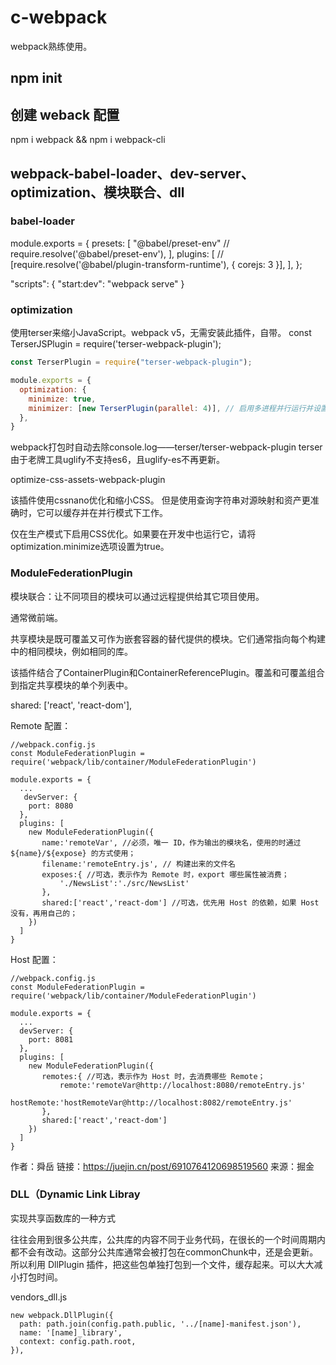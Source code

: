 # c-webpack
webpack熟练使用。
## npm init


##  创建 weback 配置
npm i webpack && npm i webpack-cli


## webpack-babel-loader、dev-server、optimization、模块联合、dll

### babel-loader

module.exports = {
  presets: [
    "@babel/preset-env"
    // require.resolve('@babel/preset-env'),
  ],
  plugins: [
    // [require.resolve('@babel/plugin-transform-runtime'), { corejs: 3 }],
  ],
};



"scripts": {
  "start:dev": "webpack serve"
}

### optimization

使用terser来缩小JavaScript。webpack v5，无需安装此插件，自带。
const TerserJSPlugin = require('terser-webpack-plugin');

```javascript
const TerserPlugin = require("terser-webpack-plugin");

module.exports = {
  optimization: {
    minimize: true,
    minimizer: [new TerserPlugin(parallel: 4)], // 启用多进程并行运行并设置并发运行次数。
  },
}
```
webpack打包时自动去除console.log——terser/terser-webpack-plugin
terser
由于老牌工具uglify不支持es6，且uglify-es不再更新。



optimize-css-assets-webpack-plugin

该插件使用cssnano优化和缩小CSS。
但是使用查询字符串对源映射和资产更准确时，它可以缓存并在并行模式下工作。

仅在生产模式下启用CSS优化。如果要在开发中也运行它，请将optimization.minimize选项设置为true。


### ModuleFederationPlugin
模块联合：让不同项目的模块可以通过远程提供给其它项目使用。  

通常微前端。

共享模块是既可覆盖又可作为嵌套容器的替代提供的模块。它们通常指向每个构建中的相同模块，例如相同的库。

该插件结合了ContainerPlugin和ContainerReferencePlugin。覆盖和可覆盖组合到指定共享模块的单个列表中。

shared: ['react', 'react-dom'],

Remote 配置：
```
//webpack.config.js
const ModuleFederationPlugin = require('webpack/lib/container/ModuleFederationPlugin')

module.exports = {
  ...
   devServer: {
    port: 8080
  },
  plugins: [
    new ModuleFederationPlugin({
       name:'remoteVar', //必须，唯一 ID，作为输出的模块名，使用的时通过 ${name}/${expose} 的方式使用；
       filename:'remoteEntry.js', // 构建出来的文件名
       exposes:{ //可选，表示作为 Remote 时，export 哪些属性被消费；
           './NewsList':'./src/NewsList'
       },
       shared:['react','react-dom'] //可选，优先用 Host 的依赖，如果 Host 没有，再用自己的；
    })
  ]
}

```

Host 配置：
```
//webpack.config.js
const ModuleFederationPlugin = require('webpack/lib/container/ModuleFederationPlugin')

module.exports = {
  ...
  devServer: {
    port: 8081
  },
  plugins: [
    new ModuleFederationPlugin({
       remotes:{ //可选，表示作为 Host 时，去消费哪些 Remote；
           remote:'remoteVar@http://localhost:8080/remoteEntry.js'
           hostRemote:'hostRemoteVar@http://localhost:8082/remoteEntry.js'
       },
       shared:['react','react-dom']    
    })
  ]
}

```
作者：舜岳
链接：https://juejin.cn/post/6910764120698519560
来源：掘金


### DLL（Dynamic Link Libray
实现共享函数库的一种方式

往往会用到很多公共库，公共库的内容不同于业务代码，在很长的一个时间周期内都不会有改动。这部分公共库通常会被打包在commonChunk中，还是会更新。所以利用 DllPlugin 插件，把这些包单独打包到一个文件，缓存起来。可以大大减小打包时间。

vendors_dll.js
```
new webpack.DllPlugin({
  path: path.join(config.path.public, '../[name]-manifest.json'),
  name: '[name]_library',
  context: config.path.root,
}),

```